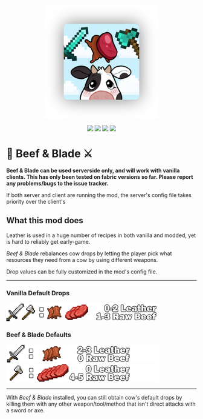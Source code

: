 <div align="center">
<img src="https://raw.githubusercontent.com/Khazoda/beef-and-blade/1.19.3_Fabric/Assets/big-picture.png">
<p>
<img src="https://img.shields.io/badge/mod%20loader-Fabric-brightgreen" />
<img src="https://img.shields.io/badge/latest%20version-1.19.3-blue" />
<img src="https://img.shields.io/github/issues/Khazoda/beef-and-blade" />
<img src="https://img.shields.io/github/last-commit/Khazoda/beef-and-blade" />
</p>
</div>

# 🥩 Beef & Blade ⚔️

**Beef & Blade can be used serverside only, and will work with vanilla clients. This has only been tested on fabric versions so far. Please report any problems/bugs to the issue tracker.**

If both server and client are running the mod, the server's config file takes priority over the client's


## What this mod does
Leather is used in a huge number of recipes in both vanilla and modded, yet is hard to reliably get early-game.

*Beef & Blade* rebalances cow drops by letting the player pick what resources they need from a cow by using different weapons.

Drop values can be fully customized in the mod's config file.

---
### Vanilla Default Drops
<img src="https://raw.githubusercontent.com/Khazoda/beef-and-blade/1.19.3_Fabric/Assets/vanilla_drops.png"/>

### Beef & Blade Defaults
<img src="https://raw.githubusercontent.com/Khazoda/beef-and-blade/1.19.3_Fabric/Assets/sword_drops.png"/>

<img src="https://raw.githubusercontent.com/Khazoda/beef-and-blade/1.19.3_Fabric/Assets/axe_drops.png"/>

---


With *Beef & Blade* installed, you can still obtain cow's default drops by killing them with any other weapon/tool/method that isn't direct attacks with a sword or axe.
